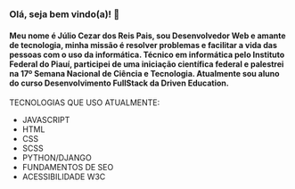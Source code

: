 ### Olá, seja bem vindo(a)! 👋
#### Meu nome é Júlio Cezar dos Reis Pais, sou Desenvolvedor Web e amante de tecnologia, minha missão é resolver problemas e facilitar a vida das pessoas com o uso da informática. Técnico em informática pelo Instituto Federal do Piauí, participei de uma iniciação científica federal e palestrei na 17º Semana Nacional de Ciência e Tecnologia. Atualmente sou aluno do curso Desenvolvimento FullStack da Driven Education.

TECNOLOGIAS QUE USO ATUALMENTE:
- JAVASCRIPT
- HTML
- CSS
- SCSS
- PYTHON/DJANGO
- FUNDAMENTOS DE SEO
- ACESSIBILIDADE W3C


<!--
**julioreisdev/julioreisdev** is a ✨ _special_ ✨ repository because its `README.md` (this file) appears on your GitHub profile.

Here are some ideas to get you started:

- 🔭 I’m currently working on ...
- 🌱 I’m currently learning ...
- 👯 I’m looking to collaborate on ...
- 🤔 I’m looking for help with ...
- 💬 Ask me about ...
- 📫 How to reach me: ...
- 😄 Pronouns: ...
- ⚡ Fun fact: ...
-->
